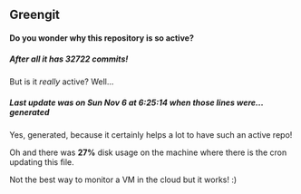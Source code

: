 ## Greengit

#### Do you wonder why this repository is so active?

##### After all it has 32722 commits!

But is it *really* active? Well...

##### Last update was on Sun Nov 6 at 6:25:14 when those lines were... generated

Yes, generated, because it certainly helps a lot to have such an active repo!

Oh and there was **27%** disk usage on the machine
where there is the cron updating this file.

Not the best way to monitor a VM in the cloud but it works! :)
